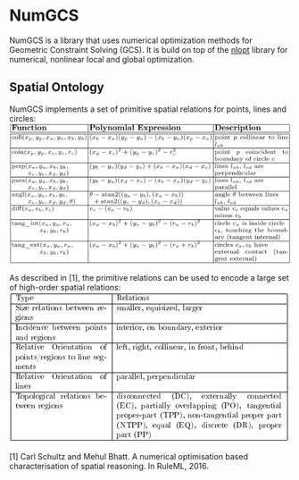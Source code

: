 NumGCS
=======

NumGCS is a library that uses numerical optimization methods for Geometric Constraint Solving (GCS).
It is build on top of the [nlopt](https://github.com/stevengj/nlopt) library for numerical, nonlinear local and global optimization.


## Spatial Ontology
NumGCS implements a set of primitive spatial relations for points, lines and circles:
![](img/primitives.PNG?raw=true)

As described in [1], the primitive relations can be used to encode a large set of high-order spatial relations:
![](img/high_order.PNG?raw=true)





[1] Carl Schultz and Mehul Bhatt. A numerical optimisation based characterisation of spatial reasoning. In RuleML, 2016.
